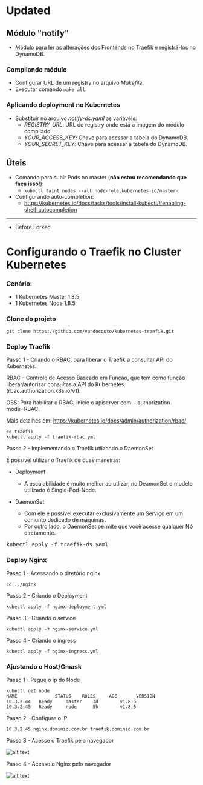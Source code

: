 # Updated

## Módulo "notify"
* Módulo para ler as alterações dos Frontends no Traefik e registrá-los no DynamoDB.

### Compilando módulo
* Configurar URL de um registry no arquivo *Makefile*.
* Executar comando `make all`.

### Aplicando deployment no Kubernetes
* Substituir no arquivo *notify-ds.yaml* as variáveis:
   * *REGISTRY_URL*: URL do registry onde está a imagem do módulo compilado.
   * *YOUR_ACCESS_KEY*: Chave para acessar a tabela do DynamoDB.
   * *YOUR_SECRET_KEY*: Chave para acessar a tabela do DynamoDB.

## Úteis
* Comando para subir Pods no master (**não estou recomendando que faça isso!**):
  * `kubectl taint nodes --all node-role.kubernetes.io/master-`
* Configurando auto-completion:
  * https://kubernetes.io/docs/tasks/tools/install-kubectl/#enabling-shell-autocompletion

---
* Before Forked

# Configurando o Traefik no Cluster Kubernetes

### Cenário:

* 1 Kubernetes Master 1.8.5
* 1 Kubernetes Node 1.8.5

### Clone do projeto

    git clone https://github.com/vandocouto/kubernetes-traefik.git

### Deploy Traefik

Passo 1 - Criando o RBAC, para liberar o Traefik a consultar API do Kubernetes.

RBAC - Controle de Acesso Baseado em Função, que tem como função liberar/autorizar consultas a API do Kubernetes (rbac.authorization.k8s.io/v1).

OBS: Para habilitar o RBAC, inicie o apiserver com --authorization-mode=RBAC.

Mais detalhes em: https://kubernetes.io/docs/admin/authorization/rbac/

    cd traefik
    kubectl apply -f traefik-rbac.yml
    
Passo 2 - Implementando o Traefik utlizando o DaemonSet

É possível utilizar o Traefik de duas maneiras: 

* Deployment
    * A escalabilidade é muito melhor ao utlizar, no DeamonSet o modelo utilizado é Single-Pod-Node.

* DaemonSet
    * Com ele é possível executar exclusivamente um Serviço em um conjunto dedicado de máquinas.
    * Por outro lado, o DaemonSet permite que você acesse qualquer Nó diretamente.
    

    
<pre>kubectl apply -f traefik-ds.yaml</pre>
    
 
### Deploy Nginx 
 
 Passo 1 - Acessando o diretório nginx
 
    cd ../nginx

Passo 2 - Criando o Deployment

    kubectl apply -f nginx-deployment.yml 

Passo 3 - Criando o service 
  
    kubectl apply -f nginx-service.yml    
    
Passo 4 - Criando o ingress
    
    kubectl apply -f nginx-ingress.yml 
    
### Ajustando o Host/Gmask

Passo 1 - Pegue o ip do Node 

    kubectl get node
    NAME              STATUS    ROLES     AGE       VERSION
    10.3.2.44   Ready     master    3d        v1.8.5
    10.3.2.45   Ready     node      5h        v1.8.5

Passo 2 - Configure o IP

    10.3.2.45 nginx.dominio.com.br traefik.dominio.com.br
    
Passo 3 - Acesse o Traefik pelo navegador 

![alt text](images/traefik.png "Traefik")

Passo 4 - Acesse o Nginx pelo navegador

![alt text](images/nginx.png "Nginx")

